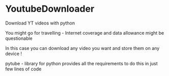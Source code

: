 # YoutubeDownloader

Download YT videos with python

You might go for travelling - Internet coverage and data allowance might be questionable

In this case you can download any video you want and store them on any device !

pytube - library for python provides all the requirements to do this in just few lines of code
